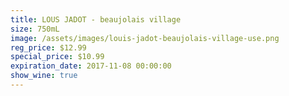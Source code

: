 ```yaml
---
title: LOUS JADOT - beaujolais village
size: 750mL
image: /assets/images/louis-jadot-beaujolais-village-use.png
reg_price: $12.99
special_price: $10.99
expiration_date: 2017-11-08 00:00:00
show_wine: true
---
```



